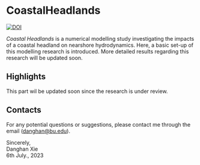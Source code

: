 # CoastalHeadlands
[![DOI](https://zenodo.org/badge/doi/10.5281/zenodo.8122222.svg)](http://dx.doi.org/10.5281/zenodo.8122222)

*Coastal Headlands* is a numerical modelling study investigating the impacts of a coastal headland on nearshore hydrodynamics. Here, a basic set-up of this modelling research is introduced. More detailed results regarding this research will be updated soon.

## Highlights
This part wil be updated soon since the research is under review.

## Contacts
For any potential questions or suggestions, please contact me through the email (danghan@bu.edu).

Sincerely,<br/>
Danghan Xie<br/>
6th July., 2023 
